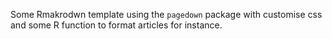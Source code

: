 Some Rmakrodwn template using the `pagedown` package with customise css and some R function to format articles for instance.
